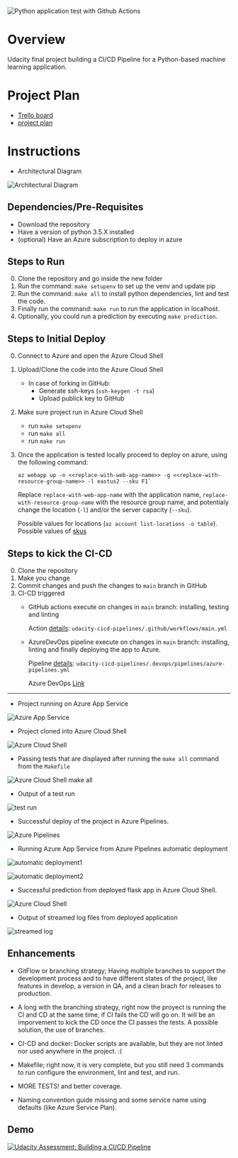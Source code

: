 ![Python application test with Github Actions](https://github.com/alemag1986/udacity-cicd-pipelines/workflows/Python%20application%20test%20with%20Github%20Actions/badge.svg?branch=main&event=push)

# Overview

Udacity final project building a CI/CD Pipeline for a Python-based machine learning application.

# Project Plan

* [Trello board](https://trello.com/b/bGd4Kp9p/cicd-pipeline-project)
* [project plan](https://github.com/alemag1986/udacity-cicd-pipelines/blob/main/docs/CICD%20Pipeline%20Project%20Plan.xlsx)

# Instructions

* Architectural Diagram 

![Architectural Diagram](https://github.com/alemag1986/udacity-cicd-pipelines/blob/main/screenshots/system-work.png?raw=true)

## Dependencies/Pre-Requisites

- Download the repository
- Have a version of python 3.5.X installed
- (optional) Have an Azure subscription to deploy in azure

## Steps to Run

0. Clone the repository and go inside the new folder
1. Run the command: `make setupenv` to set up the venv and update pip
2. Run the command: `make all` to install python dependencies, lint and test the code.  
3. Finally run the command: `make run` to run the application in localhost. 
4. Optionally, you could run a prediction by executing `make prediction`.

## Steps to Initial Deploy

0. Connect to Azure and open the Azure Cloud Shell
1. Upload/Clone the code into the Azure Cloud Shell
    - In case of forking in GitHub:
      - Generate ssh-keys (`ssh-keygen -t rsa`)
      - Upload publick key to GitHub
2. Make sure project run in Azure Cloud Shell
    - run `make setupenv`
    - run `make all`
    - run `make run`       
3. Once the application is tested locally proceed to deploy on azure, using the following command:  
    ```
    az webapp up -n <<replace-with-web-app-name>> -g <<replace-with-resource-group-name>> -l eastus2 --sku F1`
    ```
    Replace `replace-with-web-app-name` with the application name, `replace-with-resource-group-name` with the resource group name, and potentialy change the location (`-l`) and/or the server capacity (`--sku`).

    Possible values for locations (`az account list-locations -o table`).
    Possible values of [skus](https://azure.microsoft.com/en-us/pricing/details/app-service/linux/)
    
## Steps to kick the CI-CD

0. Clone the repository
1. Make you change 
2. Commit changes and push the changes to `main` branch in GitHub
3. CI-CD triggered
    - GitHub actions execute on changes in `main` branch: installing, testing and linting

        Action [details](https://github.com/alemag1986/udacity-cicd-pipelines/blob/main/.github/workflows/main.yml): `udacity-cicd-pipelines/.github/workflows/main.yml`

    -  AzureDevOps pipeline execute on changes in `main` branch: installing, linting and finally deploying the app to Azure.

        Pipeline [details](https://github.com/alemag1986/udacity-cicd-pipelines/blob/main/.devops/pipelines/azure-pipelines.yml): `udacity-cicd-pipelines/.devops/pipelines/azure-pipelines.yml`
        
        Azure DevOps [Link](https://dev.azure.com/alemag1986/udacity-cicd-pipelines/_build)

---

* Project running on Azure App Service

![Azure App Service](https://github.com/alemag1986/udacity-cicd-pipelines/blob/main/screenshots/AzureAppService.png?raw=true)

* Project cloned into Azure Cloud Shell

![Azure Cloud Shell](https://github.com/alemag1986/udacity-cicd-pipelines/blob/main/screenshots/AzureCloudShell-repo-cloned.png?raw=true)

* Passing tests that are displayed after running the `make all` command from the `Makefile`

![Azure Cloud Shell make all](https://github.com/alemag1986/udacity-cicd-pipelines/blob/main/screenshots/AzureCloudShell-make-all.png?raw=true)

* Output of a test run

![test run](https://github.com/alemag1986/udacity-cicd-pipelines/blob/main/screenshots/GitHubActions-test-run.png?raw=true)

* Successful deploy of the project in Azure Pipelines.  

![Azure Pipelines](https://github.com/alemag1986/udacity-cicd-pipelines/blob/main/screenshots/AzurePipelines.png?raw=true)

* Running Azure App Service from Azure Pipelines automatic deployment

![automatic deployment1](https://github.com/alemag1986/udacity-cicd-pipelines/raw/main/screenshots/AzureDevOps-pipeline-1.png)

![automatic deployment2](https://github.com/alemag1986/udacity-cicd-pipelines/raw/main/screenshots/AzureDevOps-pipeline-2.png)

* Successful prediction from deployed flask app in Azure Cloud Shell. 

![Azure Cloud Shell](https://github.com/alemag1986/udacity-cicd-pipelines/blob/main/screenshots/AzureCloudShell-prediction.png?raw=true)

* Output of streamed log files from deployed application

![streamed log](https://github.com/alemag1986/udacity-cicd-pipelines/raw/main/screenshots/StreamedLogs.png)


## Enhancements

- GitFlow or branching strategy; Having multiple branches to support the development process and to have different states of the project, like features in develop, a version in QA, and a clean brach for releases to production.

-  A long with the branching strategy, right now the proyect is running the CI and CD at the same time, if CI fails the CD will go on. It will be an imporvement to kick the CD once the CI passes the tests. A possible solution, the use of branches. 

- CI-CD and docker: Docker scripts are available, but they are not linted nor used anywhere in the project. :(

- Makefile; right now, it is very complete, but you still need 3 commands to run configure the environment, lint and test, and run. 

- MORE TESTS! and better coverage. 

- Naming convention guide missing and some service name using defaults (like Azure Service Plan).

## Demo 

[![Udacity Assessment: Building a CI/CD Pipeline
](http://img.youtube.com/vi/of2BtAVkd40/0.jpg)](https://www.youtube.com/watch?v=of2BtAVkd40 "Udacity Assessment: Building a CI/CD Pipeline
")
